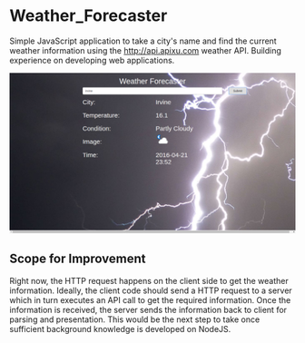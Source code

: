 # Weather_Forecaster
Simple JavaScript application to take a city's name and find the current weather information using the http://api.apixu.com weather API.
Building experience on developing web applications.

![alt text](https://github.com/safirshahbaaz/Weather_Forecaster/blob/master/Screenshot%20from%202016-04-21%2023:53:33.png "Application Screenshot")

## Scope for Improvement
Right now, the HTTP request happens on the client side to get the weather information. Ideally, the client code should send a HTTP request to a server which in turn executes an API call to get the required information. Once the information is received, the server sends the information back to client for parsing and presentation. This would be the next step to take once sufficient background knowledge is developed on NodeJS.
